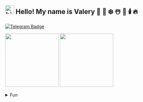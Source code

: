 ## <img src="https://user-images.githubusercontent.com/1303154/88677602-1635ba80-d120-11ea-84d8-d263ba5fc3c0.gif" width="28px" height="28px" alt="hi"> Hello! My name is Valery 🎅 🎄 ❄️ ☃️ 🌟 🕯️ 🔥  

[![Telegram Badge](https://img.shields.io/badge/-@neugomonov__v-black?style=for-the-badge&labelColor=black&logo=telegram&logoColor=0088cc&link=https://t.me/neugomonov_v)](https://t.me/neugomonov_v)

<div>
  <img height="170em" align=top src="https://github-readme-stats.vercel.app/api/top-langs/?username=neugomonov&theme=dark&hide_border=true&layout=compact&border_radius=24"/> 
  <img height="170em" align=top src="https://github-readme-stats.vercel.app/api?username=neugomonov&show_icons=true&theme=dark&hide_border=true&border_radius=24&icon_color=blue"/>
</div>
<br>
<details>
<summary>
  Fun
</summary>

<br>

Every [🔄](https://github.com/neugomonov) in [📜](https://github.com/neugomonov/neugomonov)   
  
![visitors](https://visitor-badge.glitch.me/badge?page_id=neugomonov.neugomonov&left_color=black&right_color=blue)  
a visitor passes. :(  
Together we can stop this!  
Please, spread the word.  
Thank you for your attention! :) 

  <br>
  <br>
  <img width="400em" align=top src="http://github-readme-streak-stats.herokuapp.com?user=neugomonov&theme=dark&hide_border=true"/>
  <br>
  <br>
  
  <img width="100%" align=top src="https://github-readme-activity-graph.cyclic.app/graph?username=neugomonov&theme=react-dark"/>  
  
  <pre>
                 ,  ,   /)
                /\_/\  ((
              =( ^_^ )= ))
               /  Y  \_//
    ---------{_}^----------------
               ^ cat ^
    
               v snek v
</pre>  
   
  <img width="100%" align=top src="https://github.com/neugomonov/neugomonov/blob/output/github-contribution-grid-snake.svg"/>

</details>
